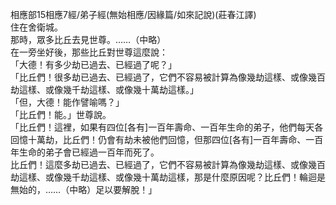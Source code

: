 相應部15相應7經/弟子經(無始相應/因緣篇/如來記說)(莊春江譯)  
住在舍衛城。  
那時，眾多比丘去見世尊。……（中略）  
在一旁坐好後，那些比丘對世尊這麼說：  
「大德！有多少劫已過去、已經過了呢？」  
「比丘們！很多劫已過去、已經過了，它們不容易被計算為像幾劫這樣、或像幾百劫這樣、或像幾千劫這樣、或像幾十萬劫這樣。」  
「但，大德！能作譬喻嗎？」  
「比丘們！能。」世尊說。  
「比丘們！這裡，如果有四位[各有]一百年壽命、一百年生命的弟子，他們每天各回憶十萬劫，比丘們！仍會有劫未被他們回憶，但那四位[各有]一百年壽命、一百年生命的弟子會已經過一百年而死了。  
比丘們！這麼多劫已過去、已經過了，它們不容易被計算為像幾劫這樣、或像幾百劫這樣、或像幾千劫這樣、或像幾十萬劫這樣，那是什麼原因呢？比丘們！輪迴是無始的，……（中略）足以要解脫！」  
  
  
